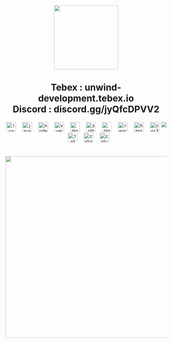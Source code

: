<div align="center">
  <img height="200" src="https://readme-typing-svg.demolab.com?font=Geist&weight=700&size=30&duration=3000&pause=1000&color=F7F7F7&center=true&vCenter=true&random=true&width=435&lines=Hello+There+%F0%9F%91%8B+I'm+unwind;I+Share+Free+Scripts+Here+%F0%9F%92%96;Feel+Free+To+Leave+A+%F0%9F%8C%9F;My+Discord+ID+is+.unwind"  />
</div>

###

<p align="center"></p>

###

<h1 align="center">Tebex : unwind-development.tebex.io<br>Discord : discord.gg/jyQfcDPVV2</h1>

###

<img align="right" src="https://profile-counter.glitch.me/uNwinD-Development/count.svg?"  />

###

<div align="center">
  <img src="https://cdn.jsdelivr.net/gh/devicons/devicon/icons/lua/lua-original.svg" height="30" alt="lua logo"  />
  <img width="12" />
  <img src="https://cdn.jsdelivr.net/gh/devicons/devicon/icons/javascript/javascript-original.svg" height="30" alt="javascript logo"  />
  <img width="12" />
  <img src="https://cdn.jsdelivr.net/gh/devicons/devicon/icons/nodejs/nodejs-original.svg" height="30" alt="nodejs logo"  />
  <img width="12" />
  <img src="https://cdn.jsdelivr.net/gh/devicons/devicon/icons/vuejs/vuejs-original.svg" height="30" alt="vuejs logo"  />
  <img width="12" />
  <img src="https://cdn.jsdelivr.net/gh/devicons/devicon/icons/mysql/mysql-original.svg" height="30" alt="mysql logo"  />
  <img width="12" />
  <img src="https://cdn.jsdelivr.net/gh/devicons/devicon/icons/sqlite/sqlite-original.svg" height="30" alt="sqlite logo"  />
  <img width="12" />
  <img src="https://cdn.jsdelivr.net/gh/devicons/devicon/icons/mongodb/mongodb-original.svg" height="30" alt="mongodb logo"  />
  <img width="12" />
  <img src="https://cdn.jsdelivr.net/gh/devicons/devicon/icons/react/react-original.svg" height="30" alt="react logo"  />
  <img width="12" />
  <img src="https://cdn.jsdelivr.net/gh/devicons/devicon/icons/html5/html5-original.svg" height="30" alt="html5 logo"  />
  <img width="12" />
  <img src="https://cdn.jsdelivr.net/gh/devicons/devicon/icons/css3/css3-original.svg" height="30" alt="css3 logo"  />
  <img width="12" />
  <img src="https://cdn.jsdelivr.net/gh/devicons/devicon/icons/tailwindcss/tailwindcss-original-wordmark.svg" height="30" alt="tailwindcss logo"  />
  <img width="12" />
  <img src="https://cdn.jsdelivr.net/gh/devicons/devicon/icons/csharp/csharp-original.svg" height="30" alt="csharp logo"  />
  <img width="12" />
  <img src="https://cdn.jsdelivr.net/gh/devicons/devicon/icons/cplusplus/cplusplus-original.svg" height="30" alt="cplusplus logo"  />
</div>

###

<br clear="both">

<div align="center">
  <img height="566" src="https://cdn.discordapp.com/attachments/336575770917076993/1387501233530470522/Untitled_design_1.png?ex=685d92b8&is=685c4138&hm=256678066f74fc4c11cf4985e1ef8173c4dff7a94bf0826e10e6fc347dc7c2c3&"  />
</div>

###
